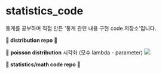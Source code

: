 # statistics_code
통계를 공부하며 직접 만든 '통계 관련 내용 구현 code 저장소'입니다.

<b>🌟 distribution repo 🌟</b>

👋 <b>poisson distribution</b> 시각화 (모수 lambda - parameter)
<a href = "https://github.com/SehyunPark/statistics_code/blob/main/distribution/poisson_distribution.ipynb"> <img src="https://img.shields.io/badge/Click_Me-EA4AAA?style=flat-square&logo=GitHub Sponsors&logoColor=white"/>
</a>

<b>🌟 statistics/math code repo 🌟</b>
